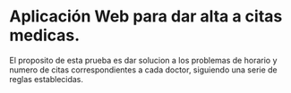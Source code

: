 # Aplicación Web para dar alta a citas medicas.


El proposito de esta prueba es dar solucion a los problemas de horario y numero de citas correspondientes a cada doctor, siguiendo una serie de reglas establecidas.
